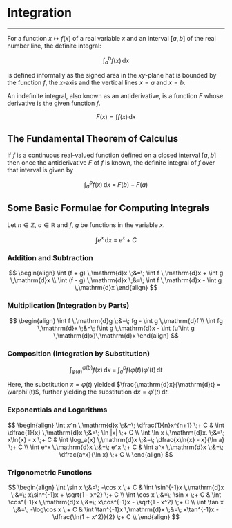 # Integration
---

For a function $x \mapsto f(x)$ of a real variable $x$ and an interval $[a, b]$ of the real number line, the definite integral:

$$ \int_{a}^{b}f(x)\,\mathrm{d}x \tag{1} $$

is defined informally as the signed area in the $xy$-plane hat is bounded by the function $f$, the $x$-axis and the vertical lines $x=a$ and $x=b$.

An indefinite integral, also known as an antiderivative, is a function $F$ whose derivative is the given function $f$.

$$ F(x) = \int f(x)\,\mathrm{d}x \tag{2} $$

## The Fundamental Theorem of Calculus

If $f$ is a continuous real-valued function defined on a closed interval $[a,b]$ then once the antiderivative $F$ of $f$ is known, the definite integral of $f$ over that interval is given by

$$ \int_{a}^{b}f(x)\,\mathrm{d}x \;=\; F(b) - F(a) \tag{3} $$

## Some Basic Formulae for Computing Integrals

Let $n \in \mathbb{Z}$, $a \in \mathbb{R}$ and $f$, $g$ be functions in the variable $x$.

$$ \int e^x \,\mathrm{d}x \;=\; e^x + C $$

### Addition and Subtraction

$$
\begin{align}
\int (f + g) \,\mathrm{d}x      \;&=\;     \int f \,\mathrm{d}x + \int g \,\mathrm{d}x     \\
\int (f - g) \,\mathrm{d}x      \;&=\;     \int f \,\mathrm{d}x - \int g \,\mathrm{d}x
\end{align}
$$

### Multiplication (Integration by Parts)

$$
\begin{align}
\int f \,\mathrm{d}g            \;&=\;     fg - \int g \,\mathrm{d}f     \\
\int fg \,\mathrm{d}x           \;&=\;     f\int g \,\mathrm{d}x - \int (u'\int g \,\mathrm{d}x)\,\mathrm{d}x
\end{align}
$$

### Composition (Integration by Substitution)

$$ \int_{\varphi(a)}^{\varphi(b)} f(x) \,\mathrm{d}x   \;=\;   \int_{a}^{b} f(\varphi(t))\varphi'(t) \,\mathrm{d}t $$

Here, the substitution $x = \varphi(t)$ yielded $\frac{\mathrm{d}x}{\mathrm{d}t} = \varphi'(t)$, further yielding the
substitution $\mathrm{d}x = \varphi'(t)\,\mathrm{d}t$.

### Exponentials and Logarithms

$$ 
\begin{align}
\int x^n \,\mathrm{d}x               \;&=\;     \dfrac{1}{n}x^{n+1} \;+ C               &
\int \dfrac{1}{x} \,\mathrm{d}x      \;&=\;     \ln |x| \;+ C                            \\
\int \ln x \,\mathrm{d}x.            \;&=\;     x\ln{x} - x \;+ C                       &
\int \log_a{x} \,\mathrm{d}x         \;&=\;     \dfrac{x\ln{x} - x}{\ln a} \;+ C         \\
\int e^x \,\mathrm{d}x               \;&=\;     e^x \;+ C                               &
\int a^x \,\mathrm{d}x               \;&=\;     \dfrac{a^x}{\ln x} \;+ C                 \\
\end{align}
$$

### Trigonometric Functions

$$ 
\begin{align}
\int \sin x                          \;&=\;     -\cos x \;+ C                           &
\int \sin^{-1}x \,\mathrm{d}x        \;&=\;     x\sin^{-1}x + \sqrt{1 - x^2} \;+ C       \\
\int \cos x                          \;&=\;     \sin x \;+ C                            &
\int \cos^{-1}x \,\mathrm{d}x        \;&=\;     x\cos^{-1}x - \sqrt{1 - x^2} \;+ C       \\
\int \tan x                          \;&=\;     -\log\cos x \;+ C                       &
\int \tan^{-1}x \,\mathrm{d}x        \;&=\;     x\tan^{-1}x - \dfrac{\ln(1 + x^2)}{2} \;+ C    \\
\end{align}
$$